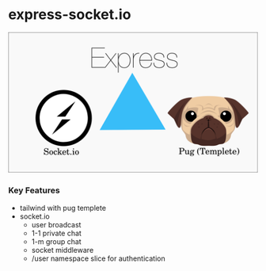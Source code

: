 # express-socket.io

![banner.png](https://github.com/JavaScriptForEverything/express-socket.io/blob/master/public/banner.png)


### Key Features 
- tailwind with pug templete
- socket.io
	- user broadcast
	- 1-1 private chat
	- 1-m group chat
	- socket middleware
	- /user namespace slice for authentication